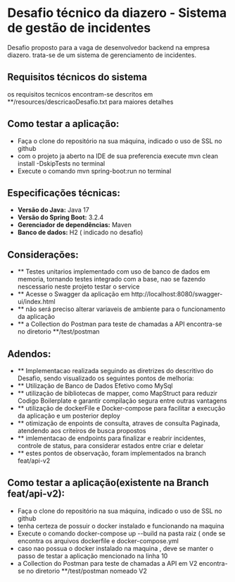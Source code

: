 # Desafio técnico da diazero - Sistema de gestão de incidentes

Desafio proposto para a vaga de desenvolvedor backend na empresa diazero. trata-se de um sistema de gerenciamento de
incidentes.

## Requisitos técnicos do sistema

os requisitos tecnicos encontram-se descritos em **/resources/descricaoDesafio.txt para maiores detalhes

## Como testar a aplicação:

- Faça o clone do repositório na sua máquina, indicado o uso de SSL no github
- com o projeto ja aberto na IDE de sua preferencia execute mvn clean install -DskipTests no terminal
- Execute o comando mvn spring-boot:run no terminal

## Especificações técnicas:

- **Versão do Java:** Java 17
- **Versão do Spring Boot:** 3.2.4
- **Gerenciador de dependências:** Maven
- **Banco de dados:** H2 ( indicado no desafio)

## Considerações:
- ** Testes unitarios implementado com uso de banco de dados em memoria, tornando testes integrado com a base, nao se fazendo nescessario neste projeto testar o service
- ** Acesse o Swagger da aplicação em http://localhost:8080/swagger-ui/index.html
- ** não será preciso alterar variaveis de ambiente para o funcionamento da aplicação
- ** a Collection do Postman para teste de chamadas a API encontra-se no diretorio **/test/postman

## Adendos:
- ** Implementacao realizada seguindo as diretrizes do descritivo do Desafio, sendo visualizado os seguintes pontos de melhoria:
- ** Utilização de Banco de Dados Efetivo como MySql
- ** utilização de bibliotecas de mapper, como MapStruct para reduzir Codigo Boilerplate e garantir compilação segura entre outras vantagens
- ** utilização de dockerFile e Docker-compose para facilitar a execução da aplicação e um posterior deploy
- ** otimização de enpoints de consulta, atraves de consulta Paginada, atendendo aos criteiros de busca propostos
- ** imlementacao de endpoints para finalizar e reabrir incidentes, controle de status, para considerar estados entre criar e deletar
- ** estes pontos de observação, foram implementados na branch feat/api-v2

## Como testar a aplicação(existente na Branch feat/api-v2):

- Faça o clone do repositório na sua máquina, indicado o uso de SSL no github
- tenha certeza de possuir o docker instalado e funcionando na maquina
- Execute o comando docker-compose up --build na pasta raiz ( onde se encontra os arquivos dockerfile e docker-compose.yml
- caso nao possua o docker instalado na maquina , deve se manter o passo de testar a aplicação mencionado na linha 10
- a Collection do Postman para teste de chamadas a API em V2 encontra-se no diretorio **/test/postman nomeado V2
